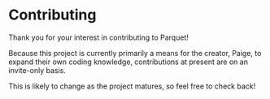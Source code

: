 # Contributing
Thank you for your interest in contributing to Parquet!

Because this project is currently primarily a means for the creator, Paige, to expand their
own coding knowledge, contributions at present are on an invite-only basis.

This is likely to change as the project matures, so feel free to check back! 
